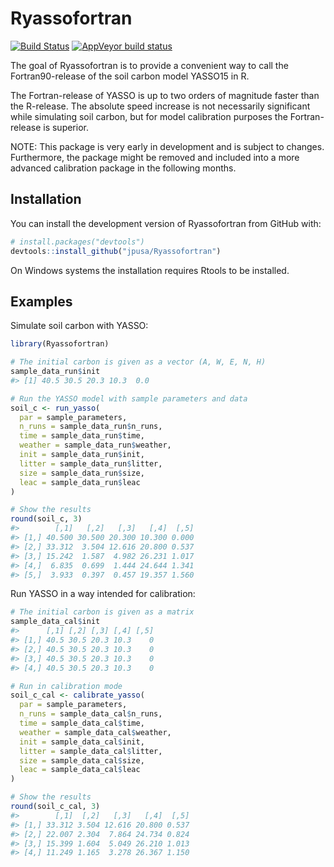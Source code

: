 
<!-- README.md is generated from README.Rmd. Please edit that file -->

# Ryassofortran

<!-- badges: start -->

[![Build
Status](https://travis-ci.com/jpusa/Ryassofortran.svg?branch=master)](https://travis-ci.com/jpusa/Ryassofortran)
[![AppVeyor build
status](https://ci.appveyor.com/api/projects/status/github/jpusa/Ryassofortran?branch=master&svg=true)](https://ci.appveyor.com/project/jpusa/ryassofortran)
<!-- badges: end -->

The goal of Ryassofortran is to provide a convenient way to call the
Fortran90-release of the soil carbon model YASSO15 in R.

The Fortran-release of YASSO is up to two orders of magnitude faster
than the R-release. The absolute speed increase is not necessarily
significant while simulating soil carbon, but for model calibration
purposes the Fortran-release is superior.

NOTE: This package is very early in development and is subject to
changes. Furthermore, the package might be removed and included into a
more advanced calibration package in the following months.

## Installation

You can install the development version of Ryassofortran from GitHub
with:

``` r
# install.packages("devtools")
devtools::install_github("jpusa/Ryassofortran")
```

On Windows systems the installation requires Rtools to be installed.

## Examples

Simulate soil carbon with YASSO:

``` r
library(Ryassofortran)
```

``` r
# The initial carbon is given as a vector (A, W, E, N, H)
sample_data_run$init
#> [1] 40.5 30.5 20.3 10.3  0.0
```

``` r
# Run the YASSO model with sample parameters and data
soil_c <- run_yasso(
  par = sample_parameters,
  n_runs = sample_data_run$n_runs,
  time = sample_data_run$time,
  weather = sample_data_run$weather,
  init = sample_data_run$init,
  litter = sample_data_run$litter,
  size = sample_data_run$size,
  leac = sample_data_run$leac
)

# Show the results
round(soil_c, 3)
#>        [,1]   [,2]   [,3]   [,4]  [,5]
#> [1,] 40.500 30.500 20.300 10.300 0.000
#> [2,] 33.312  3.504 12.616 20.800 0.537
#> [3,] 15.242  1.587  4.982 26.231 1.017
#> [4,]  6.835  0.699  1.444 24.644 1.341
#> [5,]  3.933  0.397  0.457 19.357 1.560
```

Run YASSO in a way intended for calibration:

``` r
# The initial carbon is given as a matrix
sample_data_cal$init
#>      [,1] [,2] [,3] [,4] [,5]
#> [1,] 40.5 30.5 20.3 10.3    0
#> [2,] 40.5 30.5 20.3 10.3    0
#> [3,] 40.5 30.5 20.3 10.3    0
#> [4,] 40.5 30.5 20.3 10.3    0
```

``` r
# Run in calibration mode
soil_c_cal <- calibrate_yasso(
  par = sample_parameters,
  n_runs = sample_data_cal$n_runs,
  time = sample_data_cal$time,
  weather = sample_data_cal$weather,
  init = sample_data_cal$init,
  litter = sample_data_cal$litter,
  size = sample_data_cal$size,
  leac = sample_data_cal$leac
)

# Show the results
round(soil_c_cal, 3)
#>        [,1]  [,2]   [,3]   [,4]  [,5]
#> [1,] 33.312 3.504 12.616 20.800 0.537
#> [2,] 22.007 2.304  7.864 24.734 0.824
#> [3,] 15.399 1.604  5.049 26.210 1.013
#> [4,] 11.249 1.165  3.278 26.367 1.150
```
